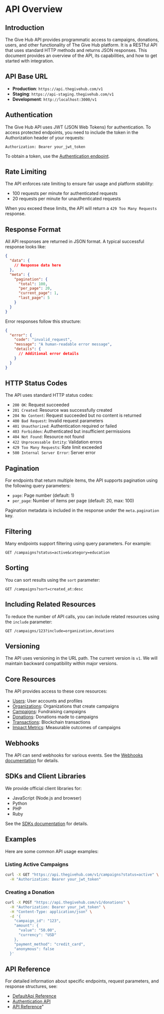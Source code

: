 # API Overview

## Introduction

The Give Hub API provides programmatic access to campaigns, donations, users, and other functionality of The Give Hub platform. It is a RESTful API that uses standard HTTP methods and returns JSON responses. This document provides an overview of the API, its capabilities, and how to get started with integration.

## API Base URL

- **Production**: `https://api.thegivehub.com/v1`
- **Staging**: `https://api-staging.thegivehub.com/v1`
- **Development**: `http://localhost:3000/v1`

## Authentication

The Give Hub API uses JWT (JSON Web Tokens) for authentication. To access protected endpoints, you need to include the token in the Authorization header of your requests:

```
Authorization: Bearer your_jwt_token
```

To obtain a token, use the [Authentication endpoint](../authentication.md).

## Rate Limiting

The API enforces rate limiting to ensure fair usage and platform stability:

- 100 requests per minute for authenticated requests
- 20 requests per minute for unauthenticated requests

When you exceed these limits, the API will return a `429 Too Many Requests` response.

## Response Format

All API responses are returned in JSON format. A typical successful response looks like:

```json
{
  "data": {
    // Response data here
  },
  "meta": {
    "pagination": {
      "total": 100,
      "per_page": 20,
      "current_page": 1,
      "last_page": 5
    }
  }
}
```

Error responses follow this structure:

```json
{
  "error": {
    "code": "invalid_request",
    "message": "A human-readable error message",
    "details": {
      // Additional error details
    }
  }
}
```

## HTTP Status Codes

The API uses standard HTTP status codes:

- `200 OK`: Request succeeded
- `201 Created`: Resource was successfully created
- `204 No Content`: Request succeeded but no content is returned
- `400 Bad Request`: Invalid request parameters
- `401 Unauthorized`: Authentication required or failed
- `403 Forbidden`: Authenticated but insufficient permissions
- `404 Not Found`: Resource not found
- `422 Unprocessable Entity`: Validation errors
- `429 Too Many Requests`: Rate limit exceeded
- `500 Internal Server Error`: Server error

## Pagination

For endpoints that return multiple items, the API supports pagination using the following query parameters:

- `page`: Page number (default: 1)
- `per_page`: Number of items per page (default: 20, max: 100)

Pagination metadata is included in the response under the `meta.pagination` key.

## Filtering

Many endpoints support filtering using query parameters. For example:

```
GET /campaigns?status=active&category=education
```

## Sorting

You can sort results using the `sort` parameter:

```
GET /campaigns?sort=created_at:desc
```

## Including Related Resources

To reduce the number of API calls, you can include related resources using the `include` parameter:

```
GET /campaigns/123?include=organization,donations
```

## Versioning

The API uses versioning in the URL path. The current version is `v1`. We will maintain backward compatibility within major versions.

## Core Resources

The API provides access to these core resources:

- [Users](User.md): User accounts and profiles
- [Organizations](../features/users.md): Organizations that create campaigns
- [Campaigns](Campaign.md): Fundraising campaigns
- [Donations](Donation.md): Donations made to campaigns
- [Transactions](DonationTransaction.md): Blockchain transactions
- [Impact Metrics](ImpactMetric.md): Measurable outcomes of campaigns

## Webhooks

The API can send webhooks for various events. See the [Webhooks documentation](../webhooks.md) for details.

## SDKs and Client Libraries

We provide official client libraries for:
- JavaScript (Node.js and browser)
- Python
- PHP
- Ruby

See the [SDKs documentation](../sdks.md) for details.

## Examples

Here are some common API usage examples:

### Listing Active Campaigns

```bash
curl -X GET "https://api.thegivehub.com/v1/campaigns?status=active" \
  -H "Authorization: Bearer your_jwt_token"
```

### Creating a Donation

```bash
curl -X POST "https://api.thegivehub.com/v1/donations" \
  -H "Authorization: Bearer your_jwt_token" \
  -H "Content-Type: application/json" \
  -d '{
    "campaign_id": "123",
    "amount": {
      "value": "50.00",
      "currency": "USD"
    },
    "payment_method": "credit_card",
    "anonymous": false
  }'
```

## API Reference

For detailed information about specific endpoints, request parameters, and response structures, see:

- [DefaultApi Reference](DefaultApi.md)
- [Authentication API](../authentication.md)
- [API Reference](../api-reference.md)"